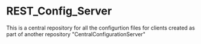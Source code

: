 # REST_Config_Server

This is a central repository for all the configurtion files for clients created as part of another repository "CentralConfigurationServer"
